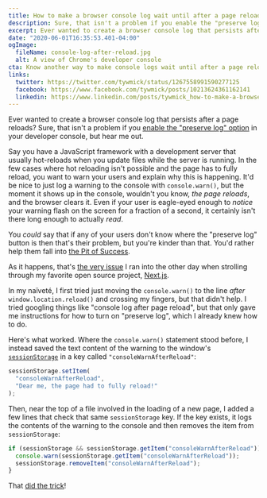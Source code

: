```yaml
---
title: How to make a browser console log wait until after a page reload
description: Sure, that isn't a problem if you enable the "preserve log" option in your developer console, but hear me out.
excerpt: Ever wanted to create a browser console log that persists after a page reloads? Sure, that isn't a problem if you enable the "preserve log" option in your developer console, but hear me out.
date: "2020-06-01T16:35:53.401-04:00"
ogImage:
  fileName: console-log-after-reload.jpg
  alt: A view of Chrome's developer console
cta: Know another way to make console logs wait until after a page reloads? I'd love to hear about it
links:
  twitter: https://twitter.com/tywmick/status/1267558991590277125
  facebook: https://www.facebook.com/tywmick/posts/10213624361162141
  linkedin: https://www.linkedin.com/posts/tywmick_how-to-make-a-browser-console-log-wait-until-activity-6673327410404036608-FjLG
---
```


Ever wanted to create a browser console log that persists after a page reloads? Sure, that isn't a problem if you [enable the "preserve log" option](https://stackoverflow.com/questions/5327955/how-to-make-google-chrome-javascript-console-persistent) in your developer console, but hear me out.

Say you have a JavaScript framework with a development server that usually hot-reloads when you update files while the server is running. In the few cases where hot reloading isn't possible and the page has to fully reload, you want to warn your users and explain why this is happening. It'd be nice to just log a warning to the console with `console.warn()`, but the moment it shows up in the console, wouldn't you know, _the page reloads_, and the browser clears it. Even if your user is eagle-eyed enough to _notice_ your warning flash on the screen for a fraction of a second, it certainly isn't there long enough to actually _read_.

You _could_ say that if any of your users don't know where the "preserve log" button is then that's their problem, but you're kinder than that. You'd rather help them fall into [the Pit of Success](https://blog.codinghorror.com/falling-into-the-pit-of-success/).

As it happens, that's [the very issue](https://github.com/vercel/next.js/issues/13070) I ran into the other day when strolling through my favorite open source project, [Next.js](https://nextjs.org/).

In my naïveté, I first tried just moving the `console.warn()` to the line _after_ `window.location.reload()` and crossing my fingers, but that didn't help. I tried googling things like "console log after page reload", but that only gave me instructions for how to turn on "preserve log", which I already knew how to do.

Here's what worked. Where the `console.warn()` statement stood before, I instead saved the text content of the warning to the window's [`sessionStorage`](https://developer.mozilla.org/en-US/docs/Web/API/Window/sessionStorage) in a key called `"consoleWarnAfterReload"`:

```js
sessionStorage.setItem(
  "consoleWarnAfterReload",
  "Dear me, the page had to fully reload!"
);
```

Then, near the top of a file involved in the loading of a new page, I added a few lines that check that same `sessionStorage` key. If the key exists, it logs the contents of the warning to the console and then removes the item from `sessionStorage`:

```js
if (sessionStorage && sessionStorage.getItem("consoleWarnAfterReload")) {
  console.warn(sessionStorage.getItem("consoleWarnAfterReload"));
  sessionStorage.removeItem("consoleWarnAfterReload");
}
```

That [did the trick](https://github.com/vercel/next.js/pull/13588)!
